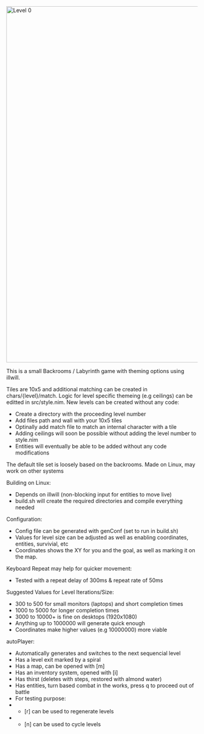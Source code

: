 <img width="1847" height="938" alt="Level 0" src="https://github.com/user-attachments/assets/81c876f2-ccfb-4e71-97da-84e9564c607e" />

This is a small Backrooms / Labyrinth game with theming options using illwill.

Tiles are 10x5 and additional matching can be created in chars/{level}/match.
Logic for level specific themeing (e.g ceilings) can be editted in src/style.nim.
New levels can be created without any code:
- Create a directory with the proceeding level number
- Add files path and wall with your 10x5 tiles
- Optinally add match file to match an internal character with a tile
- Adding ceilings will soon be possible without adding the level number to style.nim
- Entities will eventually be able to be added without any code modifications

The default tile set is loosely based on the backrooms.
Made on Linux, may work on other systems

Building on Linux:
- Depends on illwill (non-blocking input for entities to move live)
- build.sh will create the required directories and compile everything needed

Configuration:
- Config file can be generated with genConf (set to run in build.sh)
- Values for level size can be adjusted as well as enabling coordinates, entities, survivial, etc
- Coordinates shows the XY for you and the goal, as well as marking it on the map.

Keyboard Repeat may help for quicker movement:
- Tested with a repeat delay of 300ms & repeat rate of 50ms

Suggested Values for Level Iterations/Size:
- 300 to 500 for small monitors (laptops) and short completion times
- 1000 to 5000 for longer completion times
- 3000 to 10000+ is fine on desktops (1920x1080)
- Anything up to 1000000 will generate quick enough
- Coordinates make higher values (e.g 10000000) more viable

autoPlayer:
- Automatically generates and switches to the next sequencial level
- Has a level exit marked by a spiral
- Has a map, can be opened with [m]
- Has an inventory system, opened with [i]
- Has thirst (deletes with steps, restored with almond water)
- Has entities, turn based combat in the works, press q to proceed out of battle
- For testing purpose:
- - [r] can be used to regenerate levels
- - [n] can be used to cycle levels
